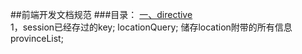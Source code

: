 
##前端开发文档规范
###目录：
[一、directive](#directive)  
1，session已经存过的key;
locationQuery; 储存location附带的所有信息
provinceList;



